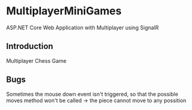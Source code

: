 # MultiplayerMiniGames
ASP.NET Core Web Application with Multiplayer using SignalR

## Introduction
Multiplayer Chess Game 

## Bugs
Sometimes the mouse down event isn't triggered, so that the possible moves method won't be called -> the piece cannot move to any possition
